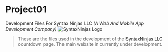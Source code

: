 # Project01
  Development Files For Syntax Ninjas LLC *(A Web And Mobile App Development Company)*
  ![SyntaxNinjas Logo](http://www.syntaxninjas.com/SyntaxNinjas_Graphic.png)
 >These are the files used in the development of the [SyntaxNinjas LLC](http://www.syntaxninjas.com) countdown page.  The main website in currently under development.
